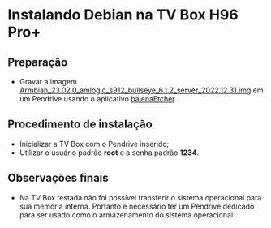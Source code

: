 # Instalando Debian na TV Box H96 Pro+

## Preparação

- Gravar a imagem [Armbian_23.02.0_amlogic_s912_bullseye_6.1.2_server_2022.12.31.img](https://www.dropbox.com/s/qkg1hjjs9zoam95/Armbian_23.02.0_amlogic_s912_bullseye_6.1.2_server_2022.12.31.img.gz?dl=0) em um Pendrive usando o aplicativo [balenaEtcher](https://www.dropbox.com/s/airlf91bq0633wb/balenaEtcher-Setup-1.7.9.zip?dl=0).

## Procedimento de instalação

- Inicializar a TV Box com o Pendrive inserido;
- Utilizar o usuário padrão **root** e a senha padrão **1234**.

## Observações finais

- Na TV Box testada não foi possível transferir o sistema operacional para sua memória interna. Portanto é necessário ter um Pendrive dedicado para ser usado como o armazenamento do sistema operacional.